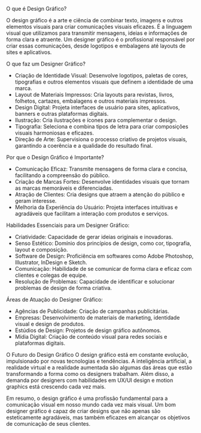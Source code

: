 O que é Design Gráfico?

O design gráfico é a arte e ciência de combinar texto, imagens e outros elementos visuais para criar comunicações visuais eficazes. É a linguagem visual
que utilizamos para transmitir mensagens, ideias e informações de forma clara e atraente. Um designer gráfico é o profissional responsável por criar essas
comunicações, desde logotipos e embalagens até layouts de sites e aplicativos.

O que faz um Designer Gráfico?
- Criação de Identidade Visual: Desenvolve logotipos, paletas de cores, tipografias e outros elementos visuais que definem a identidade de uma marca.
- Layout de Materiais Impressos: Cria layouts para revistas, livros, folhetos, cartazes, embalagens e outros materiais impressos.
- Design Digital: Projeta interfaces de usuário para sites, aplicativos, banners e outras plataformas digitais.
- Ilustração: Cria ilustrações e ícones para complementar o design.
- Tipografia: Seleciona e combina tipos de letra para criar composições visuais harmoniosas e eficazes.
- Direção de Arte: Supervisiona o processo criativo de projetos visuais, garantindo a coerência e a qualidade do resultado final.

Por que o Design Gráfico é Importante?
- Comunicação Eficaz: Transmite mensagens de forma clara e concisa, facilitando a compreensão do público.
- Criação de Marcas Fortes: Desenvolve identidades visuais que tornam as marcas memoráveis e diferenciadas.
- Atração de Clientes: Cria designs que atraem a atenção do público e geram interesse.
- Melhoria da Experiência do Usuário: Projeta interfaces intuitivas e agradáveis que facilitam a interação com produtos e serviços.

Habilidades Essenciais para um Designer Gráfico:
- Criatividade: Capacidade de gerar ideias originais e inovadoras.
- Senso Estético: Domínio dos princípios de design, como cor, tipografia, layout e composição.
- Software de Design: Proficiência em softwares como Adobe Photoshop, Illustrator, InDesign e Sketch.
- Comunicação: Habilidade de se comunicar de forma clara e eficaz com clientes e colegas de equipe.
- Resolução de Problemas: Capacidade de identificar e solucionar problemas de design de forma criativa.

Áreas de Atuação do Designer Gráfico:
- Agências de Publicidade: Criação de campanhas publicitárias.
- Empresas: Desenvolvimento de materiais de marketing, identidade visual e design de produtos.
- Estúdios de Design: Projetos de design gráfico autônomos.
- Mídia Digital: Criação de conteúdo visual para redes sociais e plataformas digitais.

O Futuro do Design Gráfico
O design gráfico está em constante evolução, impulsionado por novas tecnologias e tendências. A inteligência artificial, a realidade virtual e a realidade
aumentada são algumas das áreas que estão transformando a forma como os designers trabalham. Além disso, a demanda por designers com habilidades em UX/UI
design e motion graphics está crescendo cada vez mais.

Em resumo, o design gráfico é uma profissão fundamental para a comunicação visual em nosso mundo cada vez mais visual. Um bom designer gráfico é capaz de
criar designs que não apenas são esteticamente agradáveis, mas também eficazes em alcançar os objetivos de comunicação de seus clientes.
